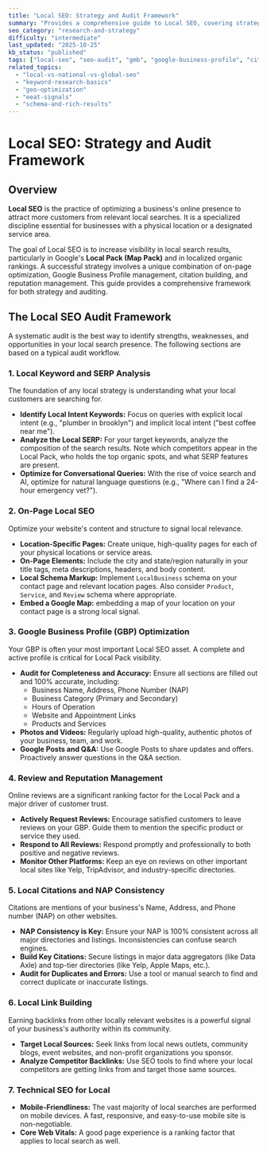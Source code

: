```yaml
---
title: "Local SEO: Strategy and Audit Framework"
summary: "Provides a comprehensive guide to Local SEO, covering strategy, key ranking factors, and a step-by-step framework for auditing your local presence."
seo_category: "research-and-strategy"
difficulty: "intermediate"
last_updated: "2025-10-25"
kb_status: "published"
tags: ["local-seo", "seo-audit", "gmb", "google-business-profile", "citations", "nap", "local-ranking-factors"]
related_topics:
  - "local-vs-national-vs-global-seo"
  - "keyword-research-basics"
  - "geo-optimization"
  - "eeat-signals"
  - "schema-and-rich-results"
---
```


# Local SEO: Strategy and Audit Framework

## Overview

**Local SEO** is the practice of optimizing a business's online presence to attract more customers from relevant local searches. It is a specialized discipline essential for businesses with a physical location or a designated service area.

The goal of Local SEO is to increase visibility in local search results, particularly in Google's **Local Pack (Map Pack)** and in localized organic rankings. A successful strategy involves a unique combination of on-page optimization, Google Business Profile management, citation building, and reputation management. This guide provides a comprehensive framework for both strategy and auditing.

## The Local SEO Audit Framework

A systematic audit is the best way to identify strengths, weaknesses, and opportunities in your local search presence. The following sections are based on a typical audit workflow.

### 1. Local Keyword and SERP Analysis
The foundation of any local strategy is understanding what your local customers are searching for.
-   **Identify Local Intent Keywords:** Focus on queries with explicit local intent (e.g., "plumber in brooklyn") and implicit local intent ("best coffee near me").
-   **Analyze the Local SERP:** For your target keywords, analyze the composition of the search results. Note which competitors appear in the Local Pack, who holds the top organic spots, and what SERP features are present.
-   **Optimize for Conversational Queries:** With the rise of voice search and AI, optimize for natural language questions (e.g., "Where can I find a 24-hour emergency vet?").

### 2. On-Page Local SEO
Optimize your website's content and structure to signal local relevance.
-   **Location-Specific Pages:** Create unique, high-quality pages for each of your physical locations or service areas.
-   **On-Page Elements:** Include the city and state/region naturally in your title tags, meta descriptions, headers, and body content.
-   **Local Schema Markup:** Implement `LocalBusiness` schema on your contact page and relevant location pages. Also consider `Product`, `Service`, and `Review` schema where appropriate.
-   **Embed a Google Map:** embedding a map of your location on your contact page is a strong local signal.

### 3. Google Business Profile (GBP) Optimization
Your GBP is often your most important Local SEO asset. A complete and active profile is critical for Local Pack visibility.
-   **Audit for Completeness and Accuracy:** Ensure all sections are filled out and 100% accurate, including:
    -   Business Name, Address, Phone Number (NAP)
    -   Business Category (Primary and Secondary)
    -   Hours of Operation
    -   Website and Appointment Links
    -   Products and Services
-   **Photos and Videos:** Regularly upload high-quality, authentic photos of your business, team, and work.
-   **Google Posts and Q&A:** Use Google Posts to share updates and offers. Proactively answer questions in the Q&A section.

### 4. Review and Reputation Management
Online reviews are a significant ranking factor for the Local Pack and a major driver of customer trust.
-   **Actively Request Reviews:** Encourage satisfied customers to leave reviews on your GBP. Guide them to mention the specific product or service they used.
-   **Respond to All Reviews:** Respond promptly and professionally to both positive and negative reviews.
-   **Monitor Other Platforms:** Keep an eye on reviews on other important local sites like Yelp, TripAdvisor, and industry-specific directories.

### 5. Local Citations and NAP Consistency
Citations are mentions of your business's Name, Address, and Phone number (NAP) on other websites.
-   **NAP Consistency is Key:** Ensure your NAP is 100% consistent across all major directories and listings. Inconsistencies can confuse search engines.
-   **Build Key Citations:** Secure listings in major data aggregators (like Data Axle) and top-tier directories (like Yelp, Apple Maps, etc.).
-   **Audit for Duplicates and Errors:** Use a tool or manual search to find and correct duplicate or inaccurate listings.

### 6. Local Link Building
Earning backlinks from other locally relevant websites is a powerful signal of your business's authority within its community.
-   **Target Local Sources:** Seek links from local news outlets, community blogs, event websites, and non-profit organizations you sponsor.
-   **Analyze Competitor Backlinks:** Use SEO tools to find where your local competitors are getting links from and target those same sources.

### 7. Technical SEO for Local
-   **Mobile-Friendliness:** The vast majority of local searches are performed on mobile devices. A fast, responsive, and easy-to-use mobile site is non-negotiable.
-   **Core Web Vitals:** A good page experience is a ranking factor that applies to local search as well.

